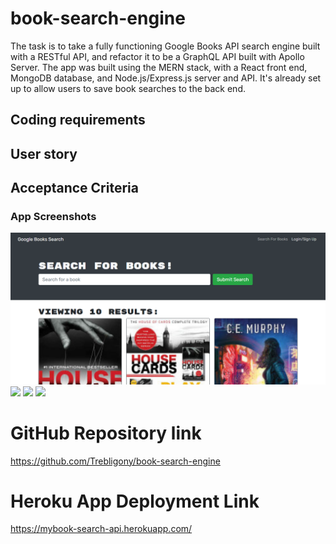 # book-search-engine

The task is to take a fully functioning Google Books API search engine built with a RESTful API, and refactor it to be a GraphQL API built with Apollo Server. The app was built using the MERN stack, with a React front end, MongoDB database, and Node.js/Express.js server and API. It's already set up to allow users to save book searches to the back end.


## Coding requirements





## User story



## Acceptance Criteria






### App Screenshots


<img src="./assets/book_homepage.png">


<img src="./assets/00-manifest.jpg">


<img src="./assets/00-service-worker.jpg">


<img src="./assets/00-idb-storage.jpg">




# GitHub Repository link


https://github.com/Trebligony/book-search-engine



# Heroku App Deployment Link

https://mybook-search-api.herokuapp.com/